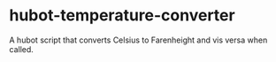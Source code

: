 # hubot-temperature-converter
A hubot script that converts Celsius to Farenheight and vis versa when called.
